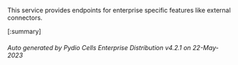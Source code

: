 






This service provides endpoints for enterprise specific features like external connectors.

[:summary]

###### Auto generated by Pydio Cells Enterprise Distribution v4.2.1 on 22-May-2023
